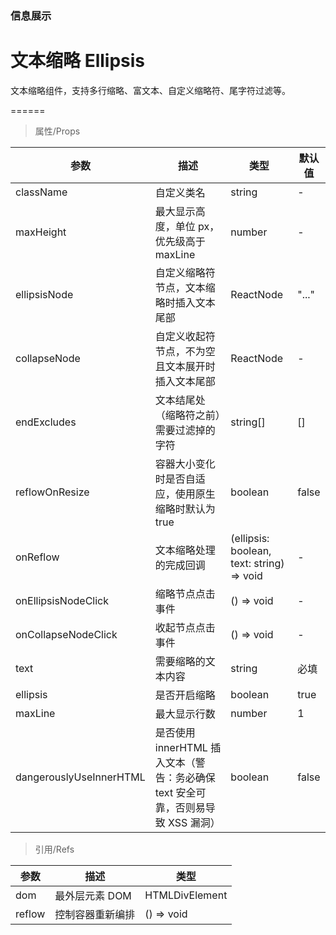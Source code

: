 ### 信息展示

# 文本缩略 Ellipsis

文本缩略组件，支持多行缩略、富文本、自定义缩略符、尾字符过滤等。

======

> 属性/Props

|参数|描述|类型|默认值|
|----------|-------------|------|------|
|className|自定义类名|string|-|
|maxHeight|最大显示高度，单位 px，优先级高于 maxLine|number|-|
|ellipsisNode|自定义缩略符节点，文本缩略时插入文本尾部|ReactNode|"..."|
|collapseNode|自定义收起符节点，不为空且文本展开时插入文本尾部|ReactNode|-|
|endExcludes|文本结尾处（缩略符之前）需要过滤掉的字符|string\[\]|[]|
|reflowOnResize|容器大小变化时是否自适应，使用原生缩略时默认为 true|boolean|false|
|onReflow|文本缩略处理的完成回调|(ellipsis: boolean, text: string) =\> void|-|
|onEllipsisNodeClick|缩略节点点击事件|() =\> void|-|
|onCollapseNodeClick|收起节点点击事件|() =\> void|-|
|text|需要缩略的文本内容|string|必填|
|ellipsis|是否开启缩略|boolean|true|
|maxLine|最大显示行数|number|1|
|dangerouslyUseInnerHTML|是否使用 innerHTML 插入文本（警告：务必确保 text 安全可靠，否则易导致 XSS 漏洞）|boolean|false|

> 引用/Refs

|参数|描述|类型|
|----------|-------------|------|
|dom|最外层元素 DOM|HTMLDivElement|
|reflow|控制容器重新编排|() =\> void|
